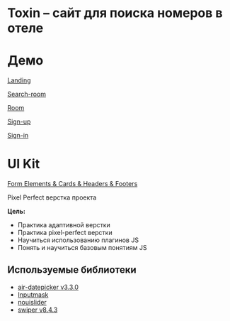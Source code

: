 # Toxin – сайт для поиска номеров в отеле

# Демо

[Landing](https://crashmet.github.io/Toxin/landing)

[Search-room](https://crashmet.github.io/Toxin/search-room)

[Room](https://crashmet.github.io/Toxin/room)

[Sign-up](https://crashmet.github.io/Toxin/sign-up)

[Sign-in](https://crashmet.github.io/Toxin/sign-in)

# Ul Kit

[Form Elements & Cards & Headers & Footers](https://crashmet.github.io/Toxin/ui-kit)



Pixel Perfect верстка проекта 

**Цель:**
- Практика адаптивной верстки
- Практика pixel-perfect верстки
- Научиться использованию плагинов JS
- Понять и научиться базовым понятиям JS


## Используемые библиотеки

- [air-datepicker v3.3.0](https://air-datepicker.com/ru)
- [Inputmask](https://github.com/RobinHerbots/Inputmask)
- [nouislider](https://refreshless.com/nouislider/)
- [swiper v8.4.3](https://swiperjs.com)

